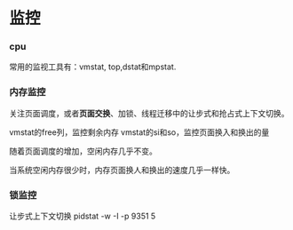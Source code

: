 # 监控

### cpu
常用的监视工具有：vmstat, top,dstat和mpstat.


### 内存监控
关注页面调度，或者**页面交换**、加锁、线程迁移中的让步式和抢占式上下文切换。

vmstat的free列，监控剩余内存
vmstat的si和so，监控页面换入和换出的量

随着页面调度的增加，空闲内存几乎不变。

当系统空闲内存很少时，内存页面换人和换出的速度几乎一样快。


### 锁监控
让步式上下文切换
pidstat -w -I -p 9351 5

